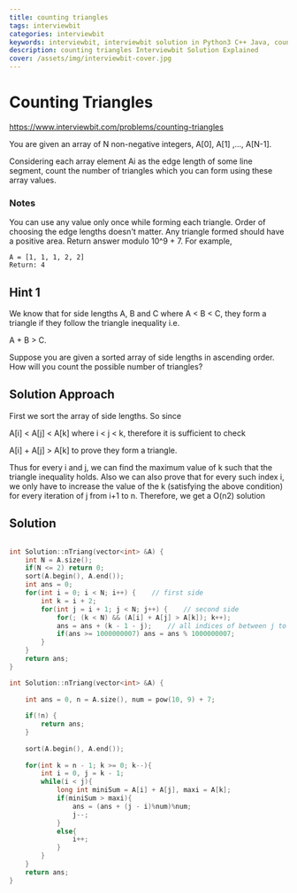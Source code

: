 ```yaml
---
title: counting triangles
tags: interviewbit
categories: interviewbit
keywords: interviewbit, interviewbit solution in Python3 C++ Java, counting triangles solution
description: counting triangles Interviewbit Solution Explained
cover: /assets/img/interviewbit-cover.jpg
---
```


# Counting Triangles

https://www.interviewbit.com/problems/counting-triangles

You are given an array of N non-negative integers, A[0], A[1] ,..., A[N-1].

Considering each array element Ai as the edge length of some line segment,
count the number of triangles which you can form using these array values.

### Notes

You can use any value only once while forming each triangle. Order of choosing the edge lengths doesn't matter. Any triangle formed should have a positive area.
Return answer modulo 10^9 + 7. For example,
```
A = [1, 1, 1, 2, 2]
Return: 4
```
## Hint 1

We know that for side lengths A, B and C where A < B < C, they form a triangle if they follow the triangle inequality i.e.

A + B > C.

Suppose you are given a sorted array of side lengths in ascending order. How will you count the possible number of triangles?

## Solution Approach

First we sort the array of side lengths. So since

A[i] < A[j] < A[k] where i < j < k, therefore it is sufficient to check

A[i] + A[j] > A[k] to prove they form a triangle.

Thus for every i and j, we can find the maximum value of k such that the triangle inequality holds. 
Also we can also prove that for every such index i, we only have to increase the value of the k
(satisfying the above condition) for every iteration of j from i+1 to n.
Therefore, we get a O(n2) solution

## Solution

```cpp

int Solution::nTriang(vector<int> &A) {
    int N = A.size();
    if(N <= 2) return 0;
    sort(A.begin(), A.end());
    int ans = 0;
    for(int i = 0; i < N; i++) {    // first side
        int k = i + 2;
        for(int j = i + 1; j < N; j++) {    // second side
            for(; (k < N) && (A[i] + A[j] > A[k]); k++);
            ans = ans + (k - 1 - j);    // all indices of between j to k are possible
            if(ans >= 1000000007) ans = ans % 1000000007;
        }
    }
    return ans;
}

int Solution::nTriang(vector<int> &A) {
    
    int ans = 0, n = A.size(), num = pow(10, 9) + 7;
    
    if(!n) {
        return ans;
    }
    
    sort(A.begin(), A.end());
    
    for(int k = n - 1; k >= 0; k--){
        int i = 0, j = k - 1;
        while(i < j){
            long int miniSum = A[i] + A[j], maxi = A[k];
            if(miniSum > maxi){
                ans = (ans + (j - i)%num)%num;
                j--;
            }   
            else{
                i++;    
            }
        }
    }
    return ans;    
}

```
